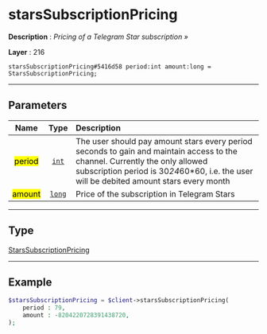 # starsSubscriptionPricing

**Description** : *Pricing of a Telegram Star subscription &raquo;*

**Layer** : 216

```tl
starsSubscriptionPricing#5416d58 period:int amount:long = StarsSubscriptionPricing;
```

---

## Parameters

| Name | Type | Description |
| :---: | :---: | :--- |
| <mark>period</mark> | [`int`](type/int) | The user should pay amount stars every period seconds to gain and maintain access to the channel. Currently the only allowed subscription period is 30*24*60*60, i.e. the user will be debited amount stars every month |
| <mark>amount</mark> | [`long`](type/long) | Price of the subscription in Telegram Stars |

---

## Type

[StarsSubscriptionPricing](type/StarsSubscriptionPricing)

---

## Example

```php
$starsSubscriptionPricing = $client->starsSubscriptionPricing(
	period : 79,
	amount : -8204220728391438720,
);
```